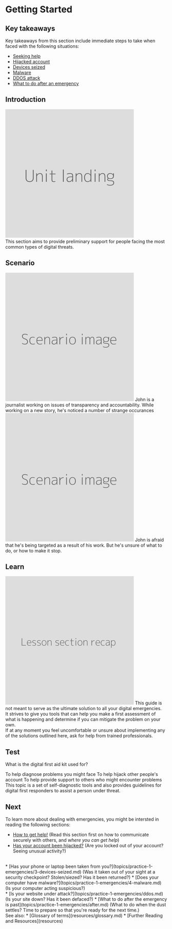 # Getting Started
## Key takeaways
Key takeaways from this section include immediate steps to take when faced with the following situations:

- [Seeking help](en/topics/practice-1-emergencies/1-seeking-help/1-intro.md) 
- [Hijacked account](en/topics/practice-1-emergencies/2-account-hijacked/1-intro.md)
- [Devices seized](en/topics/practice-1-emergencies/3-seized-devices/1-intro.md)
- [Malware](en/topics/practice-1-emergencies/4-malware/1-intro.md)
- [DDOS attack](en/topics/practice-1-emergencies/5-ddos/1-intro.md)
- [What to do after an emergency](en/topics/practice-1-emergencies/6-after/1-intro.md)


## Introduction
![](unit.png "Landing image for the unit")
<br>
This section aims to provide preliminary support for people facing the most common types of digital threats.

## Scenario
![](scenario.png "Illustrate scenario 1")
John is a journalist working on issues of transparency and accountability. While working on a new story, he's noticed a number of strange occurances
<br>
![](scenario.png "Illustrate scenario 2")
John is afraid that he's being targeted as a result of his work. But he's unsure of what to do, or how to make it stop.


## Learn
![](recap.png "Lesson section recap image")
This guide is not meant to serve as the ultimate solution to all your digital emergencies. 
<br>
It strives to give you tools that can help you make a first assessment of what is happening and determine if you can mitigate the problem on your own. 
<br>
If at any moment you feel uncomfortable or unsure about implementing any of the solutions outlined here, ask for help from trained professionals.


## Test
<quiz name="What this guide can help you with">
    <question multiple>
        <p>What is the digital first aid kit used for?</p>
        <answer correct>To help diagnose problems you might face</answer>
        <answer>To help hijack other people's account</answer>
        <answer correct>To help provide support to others who might encounter problems</answer>
        <explanation>This topic is a set of self-diagnostic tools and also provides guidelines for digital first responders to assist a person under threat.</explanation>
    </question>
</quiz>

## Next
To learn more about dealing with emergencies, you might be intersted in reading the following sections:
* [How to get help!](topics/practice-1-emergencies/1-seeking-help) (Read this section first on how to communicate securely with others, and *where you can get help*)
* [Has your account been hijacked?](topics/practice-1-emergencies/2-account-hijacked) (Are you locked out of your account? Seeing unusual activity?)
 <br>
* [Has your phone or laptop been taken from you?](topics/practice-1-emergencies/3-devices-seized.md) (Was it taken out of your sight at a security checkpoint? Stolen/siezed? Has it been returned?)
* [Does your computer have malware?](topics/practice-1-emergencies/4-malware.md) (Is your computer acting suspicious?)
<br>
* [Is your website under attack?](topics/practice-1-emergencies/ddos.md) (Is your site down? Has it been defaced?)
* [What to do after the emergency is past](topics/practice-1-emergencies/after.md) (What to do when the dust settles? Time to prepare so that you're ready for the next time.)
<br>
See also:
* [Glossary of terms](resources/glossary.md)
* [Further Reading and Resources](resources)


